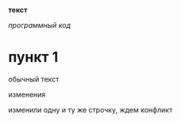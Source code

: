 **текст**

*программный код*

# пункт 1

обычный текст

изменения

изменили одну и ту же строчку, ждем конфликт

